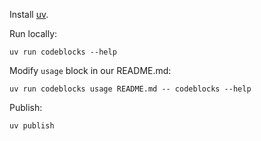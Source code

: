 Install [uv](https://docs.astral.sh/uv/).

Run locally:
```
uv run codeblocks --help
```

Modify `usage` block in our README.md:

```
uv run codeblocks usage README.md -- codeblocks --help
```

Publish:
```
uv publish
```
